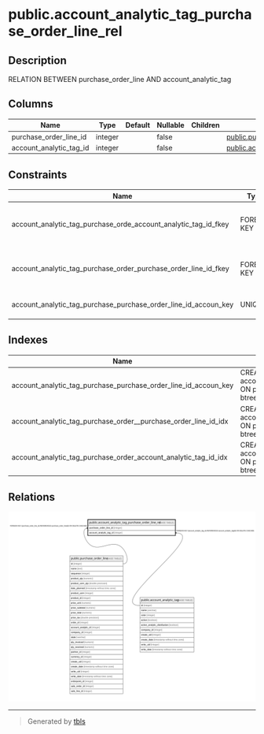# public.account_analytic_tag_purchase_order_line_rel

## Description

RELATION BETWEEN purchase_order_line AND account_analytic_tag

## Columns

| Name | Type | Default | Nullable | Children | Parents | Comment |
| ---- | ---- | ------- | -------- | -------- | ------- | ------- |
| purchase_order_line_id | integer |  | false |  | [public.purchase_order_line](public.purchase_order_line.md) |  |
| account_analytic_tag_id | integer |  | false |  | [public.account_analytic_tag](public.account_analytic_tag.md) |  |

## Constraints

| Name | Type | Definition |
| ---- | ---- | ---------- |
| account_analytic_tag_purchase_orde_account_analytic_tag_id_fkey | FOREIGN KEY | FOREIGN KEY (account_analytic_tag_id) REFERENCES account_analytic_tag(id) ON DELETE CASCADE |
| account_analytic_tag_purchase_order_purchase_order_line_id_fkey | FOREIGN KEY | FOREIGN KEY (purchase_order_line_id) REFERENCES purchase_order_line(id) ON DELETE CASCADE |
| account_analytic_tag_purchase_purchase_order_line_id_accoun_key | UNIQUE | UNIQUE (purchase_order_line_id, account_analytic_tag_id) |

## Indexes

| Name | Definition |
| ---- | ---------- |
| account_analytic_tag_purchase_purchase_order_line_id_accoun_key | CREATE UNIQUE INDEX account_analytic_tag_purchase_purchase_order_line_id_accoun_key ON public.account_analytic_tag_purchase_order_line_rel USING btree (purchase_order_line_id, account_analytic_tag_id) |
| account_analytic_tag_purchase_order__purchase_order_line_id_idx | CREATE INDEX account_analytic_tag_purchase_order__purchase_order_line_id_idx ON public.account_analytic_tag_purchase_order_line_rel USING btree (purchase_order_line_id) |
| account_analytic_tag_purchase_order_account_analytic_tag_id_idx | CREATE INDEX account_analytic_tag_purchase_order_account_analytic_tag_id_idx ON public.account_analytic_tag_purchase_order_line_rel USING btree (account_analytic_tag_id) |

## Relations

![er](public.account_analytic_tag_purchase_order_line_rel.svg)

---

> Generated by [tbls](https://github.com/k1LoW/tbls)
